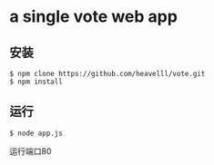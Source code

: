 # a single vote web app

## 安装
```shell
$ npm clone https://github.com/heavelll/vote.git
$ npm install
```

## 运行
```shell
$ node app.js
```

运行端口80
